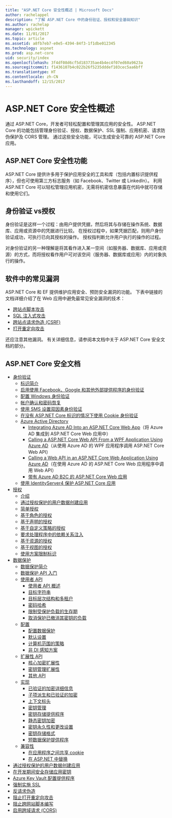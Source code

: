 ```yaml
---
title: "ASP.NET Core 安全性概述 | Microsoft Docs"
author: rachelappel
description: "了解 ASP.NET Core 中的身份验证、授权和安全基础知识"
ms.author: rachelap
manager: wpickett
ms.date: 11/01/2017
ms.topic: article
ms.assetid: a8fb7eb7-e0e5-4394-84f3-1f1dbe012345
ms.technology: aspnet
ms.prod: asp.net-core
uid: security/index
ms.openlocfilehash: 3f4df08d6cf5d183735ae4b4ec4f07ed60a9623a
ms.sourcegitcommit: f1436107b4c022b26f5235dddef103cec5aa6bff
ms.translationtype: HT
ms.contentlocale: zh-CN
ms.lasthandoff: 12/15/2017
---
```

# <a name="aspnet-core-security-overview"></a>ASP.NET Core 安全性概述

通过 ASP.NET Core，开发者可轻松配置和管理其应用的安全性。 ASP.NET Core 的功能包括管理身份验证、授权、数据保护、SSL 强制、应用机密、请求防伪保护及 CORS 管理。 通过这些安全功能，可以生成安全可靠的 ASP.NET Core 应用。 

## <a name="aspnet-core-security-features"></a>ASP.NET Core 安全性功能

ASP.NET Core 提供许多用于保护应用安全的工具和库（包括内置标识提供程序），但也可使用第三方标志服务（如 Facebook、Twitter 或 LinkedIn）。 利用 ASP.NET Core 可以轻松管理应用机密，无需将机密信息暴露在代码中就可存储和使用它们。 

## <a name="authentication-vs-authorization"></a>身份验证 vs授权

身份验证是这样一个过程：由用户提供凭据，然后将其与存储在操作系统、数据库、应用或资源中的凭据进行比较。 在授权过程中，如果凭据匹配，则用户身份验证成功，可执行已向其授权的操作。 授权指判断允许用户执行的操作的过程。 

对身份验证的另一种理解是将其看作进入某一空间（如服务器、数据库、应用或资源）的方式，而将授权看作用户可对该空间（服务器、数据库或应用）内的对象执行的操作。

## <a name="common-vulnerabilities-in-software"></a>软件中的常见漏洞

ASP.NET Core 和 EF 提供维护应用安全、预防安全漏洞的功能。 下表中链接的文档详细介绍了在 Web 应用中避免最常见安全漏洞的技术：

* [跨站点脚本攻击](https://docs.microsoft.com/aspnet/core/security/cross-site-scripting)
* [SQL 注入式攻击](https://docs.microsoft.com/ef/core/querying/raw-sql)
* [跨站点请求伪造 (CSRF)](https://docs.microsoft.com/aspnet/core/security/anti-request-forgery)
* [打开重定向攻击](https://docs.microsoft.com/aspnet/core/security/preventing-open-redirects)

还应注意其他漏洞。 有关详细信息，请参阅本文档中关于 ASP.NET Core 安全文档的部分。 

## <a name="aspnet-security-documentation"></a>ASP.NET Core 安全文档

*   [身份验证](authentication/index.md)
    *   [标识简介](authentication/identity.md)
    *   [启用使用 Facebook、Google 和其他外部提供程序的身份验证](authentication/social/index.md)
    * [配置 Windows 身份验证](authentication/windowsauth.md)
    *   [帐户确认和密码恢复](authentication/accconfirm.md)
    *   [使用 SMS 设置双因素身份验证](authentication/2fa.md) 
    *   [在没有 ASP.NET Core 标识的情况下使用 Cookie 身份验证](authentication/cookie.md)
    *   [Azure Active Directory](authentication/azure-active-directory/index.md)
        *   [Integrating Azure AD Into an ASP.NET Core Web App](https://azure.microsoft.com/documentation/samples/active-directory-dotnet-webapp-openidconnect-aspnetcore/)（将 Azure AD 集成到 ASP.NET Core Web 应用中）
        *   [Calling a ASP.NET Core Web API From a WPF Application Using Azure AD](https://azure.microsoft.com/documentation/samples/active-directory-dotnet-native-aspnetcore/)（从使用 Azure AD 的 WPF 应用程序调用 ASP.NET Core Web API）
        *   [Calling a Web API in an ASP.NET Core Web Application Using Azure AD](https://azure.microsoft.com/documentation/samples/active-directory-dotnet-webapp-webapi-openidconnect-aspnetcore/)（在使用 Azure AD 的 ASP.NET Core Web 应用程序中调用 Web API）
        *   [带有 Azure AD B2C 的 ASP.NET Core Web 应用](https://azure.microsoft.com/resources/samples/active-directory-b2c-dotnetcore-webapp/)
    *   [使用 IdentityServer4 保护 ASP.NET Core 应用](https://identityserver4.readthedocs.io)
*   [授权](authorization/index.md)
    *   [介绍](authorization/introduction.md)
    *   [通过授权保护的用户数据创建应用](xref:security/authorization/secure-data)
    *   [简单授权](authorization/simple.md)
    *   [基于角色的授权](authorization/roles.md)
    *   [基于声明的授权](authorization/claims.md)
    *   [基于自定义策略的授权](authorization/policies.md)
    *   [要求处理程序中的依赖关系注入](authorization/dependencyinjection.md)
    *   [基于资源的授权](authorization/resourcebased.md)
    *   [基于视图的授权](authorization/views.md)
    *   [使用方案限制标识](authorization/limitingidentitybyscheme.md)
*   [数据保护](data-protection/index.md)
    *   [数据保护简介](data-protection/introduction.md)
    *   [数据保护 API 入门](data-protection/using-data-protection.md)
    *   [使用者 API](data-protection/consumer-apis/index.md)
        *   [使用者 API 概述](data-protection/consumer-apis/overview.md)
        *   [目标字符串](data-protection/consumer-apis/purpose-strings.md)
        *   [目标层次结构和多租户](data-protection/consumer-apis/purpose-strings-multitenancy.md)
        *   [密码哈希](data-protection/consumer-apis/password-hashing.md)
        *   [限制受保护负载的生存期](data-protection/consumer-apis/limited-lifetime-payloads.md)
        *   [取消保护已撤消其密钥的负载](data-protection/consumer-apis/dangerous-unprotect.md)
    *   [配置](data-protection/configuration/index.md)
        *   [配置数据保护](data-protection/configuration/overview.md)
        *   [默认设置](data-protection/configuration/default-settings.md)
        *   [计算机范围的策略](data-protection/configuration/machine-wide-policy.md)
        *   [非 DI 感知方案](data-protection/configuration/non-di-scenarios.md)
    *   [扩展性 API](data-protection/extensibility/index.md)
        *   [核心加密扩展性](data-protection/extensibility/core-crypto.md)
        *   [密钥管理扩展性](data-protection/extensibility/key-management.md)
        *   [其他 API](data-protection/extensibility/misc-apis.md)
    *   [实现](data-protection/implementation/index.md)
        *   [已验证的加密详细信息](data-protection/implementation/authenticated-encryption-details.md)
        *   [子项派生和已验证的加密](data-protection/implementation/subkeyderivation.md)
        *   [上下文标头](data-protection/implementation/context-headers.md)
        *   [密钥管理](data-protection/implementation/key-management.md)
        *   [密钥存储提供程序](data-protection/implementation/key-storage-providers.md)
        *   [静态密钥加密](data-protection/implementation/key-encryption-at-rest.md)
        *   [密钥永久性和更改设置](data-protection/implementation/key-immutability.md)
        *   [密钥存储格式](data-protection/implementation/key-storage-format.md)
        *   [短数据保护提供程序](data-protection/implementation/key-storage-ephemeral.md)
    *   [兼容性](data-protection/compatibility/index.md)
        *   [在应用程序之间共享 cookie](data-protection/compatibility/cookie-sharing.md)
        *   [在 ASP.NET 中替换 <machineKey>](data-protection/compatibility/replacing-machinekey.md)
*   [通过授权保护的用户数据创建应用](xref:security/authorization/secure-data)
*   [在开发期间安全存储应用密钥](app-secrets.md)
*   [Azure Key Vault 配置提供程序](key-vault-configuration.md)
*   [强制实施 SSL](enforcing-ssl.md)
*   [反请求伪造](anti-request-forgery.md)
*   [阻止打开重定向攻击](preventing-open-redirects.md)
*   [阻止跨网站脚本编写](cross-site-scripting.md)
*   [启用跨域请求 (CORS)](cors.md)
